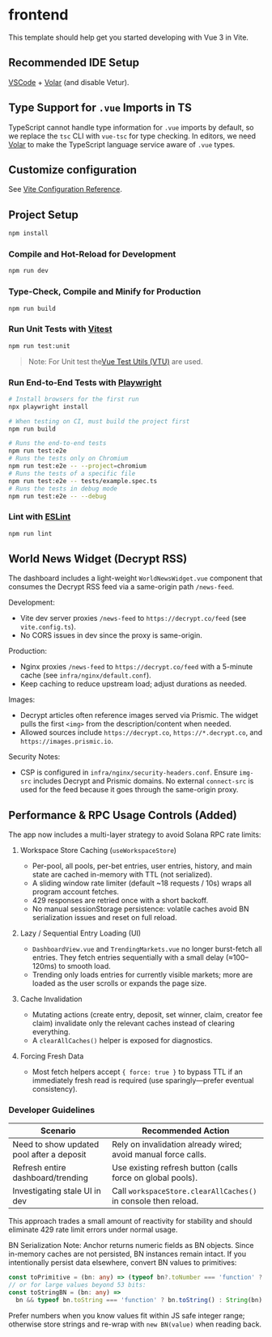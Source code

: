 # frontend

This template should help get you started developing with Vue 3 in Vite.

## Recommended IDE Setup

[VSCode](https://code.visualstudio.com/) + [Volar](https://marketplace.visualstudio.com/items?itemName=Vue.volar) (and disable Vetur).

## Type Support for `.vue` Imports in TS

TypeScript cannot handle type information for `.vue` imports by default, so we replace the `tsc` CLI with `vue-tsc` for type checking. In editors, we need [Volar](https://marketplace.visualstudio.com/items?itemName=Vue.volar) to make the TypeScript language service aware of `.vue` types.

## Customize configuration

See [Vite Configuration Reference](https://vite.dev/config/).

## Project Setup

```sh
npm install
```

### Compile and Hot-Reload for Development

```sh
npm run dev
```

### Type-Check, Compile and Minify for Production

```sh
npm run build
```

### Run Unit Tests with [Vitest](https://vitest.dev/)

```sh
npm run test:unit
```

> Note: For Unit test the[Vue Test Utils (VTU)](https://test-utils.vuejs.org/guide/) are used.

### Run End-to-End Tests with [Playwright](https://playwright.dev)

```sh
# Install browsers for the first run
npx playwright install

# When testing on CI, must build the project first
npm run build

# Runs the end-to-end tests
npm run test:e2e
# Runs the tests only on Chromium
npm run test:e2e -- --project=chromium
# Runs the tests of a specific file
npm run test:e2e -- tests/example.spec.ts
# Runs the tests in debug mode
npm run test:e2e -- --debug
```

### Lint with [ESLint](https://eslint.org/)

```sh
npm run lint
```

## World News Widget (Decrypt RSS)

The dashboard includes a light-weight `WorldNewsWidget.vue` component that consumes the Decrypt RSS feed via a same-origin path `/news-feed`.

Development:

- Vite dev server proxies `/news-feed` to `https://decrypt.co/feed` (see `vite.config.ts`).
- No CORS issues in dev since the proxy is same-origin.

Production:

- Nginx proxies `/news-feed` to `https://decrypt.co/feed` with a 5-minute cache (see `infra/nginx/default.conf`).
- Keep caching to reduce upstream load; adjust durations as needed.

Images:

- Decrypt articles often reference images served via Prismic. The widget pulls the first `<img>` from the description/content when needed.
- Allowed sources include `https://decrypt.co`, `https://*.decrypt.co`, and `https://images.prismic.io`.

Security Notes:

- CSP is configured in `infra/nginx/security-headers.conf`. Ensure `img-src` includes Decrypt and Prismic domains. No external `connect-src` is used for the feed because it goes through the same-origin proxy.

## Performance & RPC Usage Controls (Added)

The app now includes a multi-layer strategy to avoid Solana RPC rate limits:

1. Workspace Store Caching (`useWorkspaceStore`)

   - Per-pool, all pools, per-bet entries, user entries, history, and main state are cached in-memory with TTL (not serialized).
   - A sliding window rate limiter (default ~18 requests / 10s) wraps all program account fetches.
   - 429 responses are retried once with a short backoff.
   - No manual sessionStorage persistence: volatile caches avoid BN serialization issues and reset on full reload.

2. Lazy / Sequential Entry Loading (UI)

   - `DashboardView.vue` and `TrendingMarkets.vue` no longer burst-fetch all entries. They fetch entries sequentially with a small delay (≈100–120ms) to smooth load.
   - Trending only loads entries for currently visible markets; more are loaded as the user scrolls or expands the page size.

3. Cache Invalidation

   - Mutating actions (create entry, deposit, set winner, claim, creator fee claim) invalidate only the relevant caches instead of clearing everything.
   - A `clearAllCaches()` helper is exposed for diagnostics.

4. Forcing Fresh Data
   - Most fetch helpers accept `{ force: true }` to bypass TTL if an immediately fresh read is required (use sparingly—prefer eventual consistency).

### Developer Guidelines

| Scenario                                  | Recommended Action                                             |
| ----------------------------------------- | -------------------------------------------------------------- |
| Need to show updated pool after a deposit | Rely on invalidation already wired; avoid manual force calls.  |
| Refresh entire dashboard/trending         | Use existing refresh button (calls force on global pools).     |
| Investigating stale UI in dev             | Call `workspaceStore.clearAllCaches()` in console then reload. |

This approach trades a small amount of reactivity for stability and should eliminate 429 rate limit errors under normal usage.

BN Serialization Note: Anchor returns numeric fields as BN objects. Since in-memory caches are not persisted, BN instances remain intact. If you intentionally persist data elsewhere, convert BN values to primitives:

```ts
const toPrimitive = (bn: any) => (typeof bn?.toNumber === 'function' ? bn.toNumber() : bn)
// or for large values beyond 53 bits:
const toStringBN = (bn: any) =>
  bn && typeof bn.toString === 'function' ? bn.toString() : String(bn)
```

Prefer numbers when you know values fit within JS safe integer range; otherwise store strings and re-wrap with `new BN(value)` when reading back.
